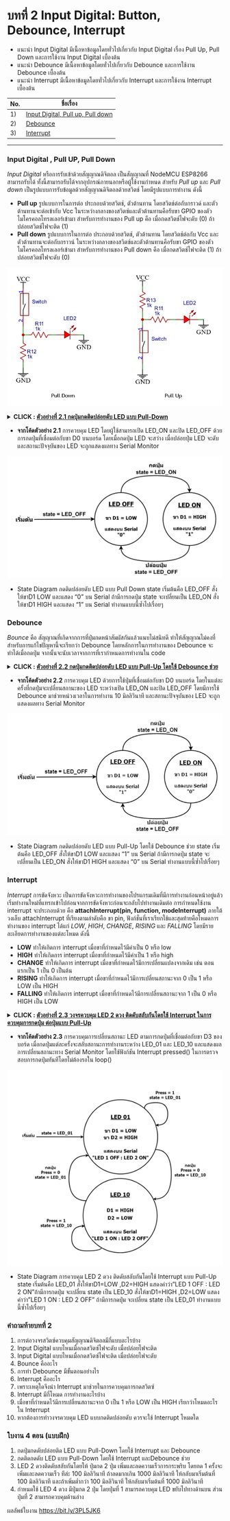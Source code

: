 
# บทที่ 2 Input Digital: Button, Debounce, Interrupt

* แนะนำ Input Digital มีเนื้อหาข้อมูลโดยทั่วไปเกี่ยวกับ Input Digital เรื่อง Pull Up, Pull Down และการใช้งาน Input Digital เบื้องต้น
* แนะนำ Debounce มีเนื้อหาข้อมูลโดยทั่วไปเกี่ยวกับ Debounce และการใช้งาน Debounce เบื้องต้น
* แนะนำ Interrupt มีเนื้อหาข้อมูลโดยทั่วไปเกี่ยวกับ Interrupt และการใช้งาน Interrupt เบื้องต้น

No. |ชื่อเรื่อง|
----- |----- |
1)|[Input Digital, Pull up, Pull down](https://github.com/phisic1714/IoT-Learning-Set/blob/Pea/%E0%B8%9A%E0%B8%97%E0%B8%97%E0%B8%B5%E0%B9%882/%E0%B8%9A%E0%B8%97%E0%B8%97%E0%B8%B5%E0%B9%88_2.md#input-digital--pull-up-pull-down)|
2)|[Debounce](https://github.com/phisic1714/IoT-Learning-Set/blob/Pea/%E0%B8%9A%E0%B8%97%E0%B8%97%E0%B8%B5%E0%B9%882/%E0%B8%9A%E0%B8%97%E0%B8%97%E0%B8%B5%E0%B9%88_2.md#debounce)|
3)|[Interrupt](https://github.com/phisic1714/IoT-Learning-Set/blob/Pea/%E0%B8%9A%E0%B8%97%E0%B8%97%E0%B8%B5%E0%B9%882/%E0%B8%9A%E0%B8%97%E0%B8%97%E0%B8%B5%E0%B9%88_2.md#interrupt)|

---
### **Input Digital , Pull UP, Pull Down**
*Input Digital* หรือการรับเข้าด้วยสัญญาณดิจิตอล เป็นสัญญาณที่ NodeMCU ESP8266 สามารถรับได้ ทั้งนี้สามารถรับได้จากอุปกรณ์ภายนอกหรือผู้ใช้งานกำหนด สำหรับ *Pull up* และ *Pull down* เป็นรูปแบบการรับข้อมูลด้วยสัญญาณดิจิตอลด้วยสวิตช์ โดยมีรูปแบบการทำงาน ดังนี้
- **Pull up** รูปแบบการในการต่อ ประกอบด้วยสวิตช์, ตัวต้านทาน โดยสวิตช์ต่อกับกราวด์ และตัวต้านทานจะต่อเข้ากับ Vcc ในระหว่างกลางของสวิตซ์และตัวต้านทานคือรับขา GPIO ของตัวไมโครคอลโทรลเลอร์เข้ามา สำหรับการทำงานของ Pull up คือ เมื่อกดสวิตช์ไฟจะดับ (0) ถ้าปล่อยสวิตช์ไฟจะติด (1)
- **Pull down** รูปแบบการในการต่อ ประกอบด้วยสวิตช์, ตัวต้านทาน โดยสวิตช์ต่อกับ Vcc และตัวต้านทานจะต่อกับกราวน์ ในระหว่างกลางของสวิตซ์และตัวต้านทานคือรับขา GPIO ของตัวไมโครคอลโทรลเลอร์เข้ามา สำหรับการทำงานของ Pull down คือ เมื่อกดสวิตช์ไฟจะติด (1) ถ้าปล่อยสวิตช์ไฟจะดับ (0)

![image](image/PullUpDown.png)


**<details><summary>CLICK : <ins>ตัวอย่างที่ 2.1 กดปุ่มกดติดปล่อยดับ LED แบบ Pull-Down</ins></summary>**
<p>

```

#include "Arduino.h"
const int LED_ON = 0;
const int LED_OFF = 1;
int state ;
void pressed(); // ประกาศฟังก์ชันตรวจสอบการกดปุ่ม
void setup()
{
  state = LED_OFF;
  Serial.begin(115200);
  pinMode(D0, INPUT);
  pinMode(D1, OUTPUT);
}
void loop()
{
    switch (state)
    {
    case LED_ON: // เมื่อสถานะเป็น LED_ON
        digitalWrite(D1, HIGH); // LED จะสว่าง
        pressed(); // เข้าฟังก์ชันตรวจสอบการกดปุ่ม
        break;
    case LED_OFF: // เมื่อสถานะเป็น LED_OFF
        digitalWrite(D1, LOW); // LED จะดับ
        pressed(); // เข้าฟังก์ชันตรวจสอบการกดปุ่ม
        break;
    }
}
void pressed() // ฟังก์ชันตรวจสอบการกดปุ่ม
{
    if (digitalRead(D0) == HIGH) // ถ้าปุ่มถูกกด
     {
      state = LED_ON; // สถานะเป็น LED_ON
      Serial.println(state);
    }
    else if (digitalRead(D0) == LOW) // ถ้าปุ่มถูกปล่อย
     {
      state = LED_OFF; // สถานะเป็น LED_OFF
      Serial.println(state);
    }
}
```
<p>
</details>

* **จากโค้ดตัวอย่าง 2.1** การควบคุม LED โดยผู้ใช้สามารถเปิด LED_ON และปิด LED_OFF ด้วยการกดปุ่มที่เชื่อมต่อกับขา D0 บนบอร์ด โดยเมื่อกดปุ่ม LED จะสว่าง เมื่อปล่อยปุ่ม LED จะดับ และสถานะปัจจุบันของ LED จะถูกแสดงผลทาง Serial Monitor 

![image](image/ภาพถ่ายหน้าจอ2566-10-02เวลา14.15.05.png)

* State Diagram กดติดปล่อยดับ LED แบบ Pull Down state เริ่มต้นคือ LED_OFF สั่งให้ขาD1  LOW และแสดง “0” บน Serial ถ้ามีการกดปุ่ม state จะเปลี่ยนเป็น LED_ON สั่งให้ขาD1  HIGH และแสดง “1” บน Serial ทำงานแบบนี้ซ้ำไปเรื่อยๆ

### **Debounce**
*Bounce* คือ สัญญาณที่เกิดจากการที่ปุ่มกดหน้าสัมผัสกันแล้วแนบไม่สนิทดี ทำให้สัญญาณไม่คงที่ สำหรับการแก้ไขปัญหานี้จะเรียกว่า Debounce โดยหลักการในการทำงานของ Debounce จะทำได้เมื่อกดปุ่ม จากนั้นจะนับเวลาจากการที่เรากำหนดการทำงานใน code

**<details><summary>CLICK : <ins>ตัวอย่างที่ 2.2 กดปุ่มกดติดปล่อยดับ LED แบบ Pull-Up โดยใช้ Debounce ช่วย</ins></summary>**
<p>

```
#include "Arduino.h"
const int LED_ON = 0;
const int LED_OFF = 1;
int state;
void pressed(); // ประกาศฟังก์ชันตรวจสอบการกดปุ่ม
void setup()
{
    state = LED_OFF;
    Serial.begin(115200);
    pinMode(D0, INPUT);
    pinMode(D1, OUTPUT);
}
void loop()
{
    switch (state)
    {
    case LED_ON:
        digitalWrite(D1, HIGH);
        pressed();
        break;
    case LED_OFF:
        digitalWrite(D1, LOW);
        pressed();
        break;
    }
}
void pressed() // ฟังก์ชันตรวจสอบการกดปุ่ม
{
    if (digitalRead(D0) == HIGH)
    {
        // ทำ Debounce โดยตรวจสอบว่าปุ่มถูกกดหรือไม่
        delay(10);
        if (digitalRead(D0) == HIGH)
        {
            state = LED_OFF; // สถานะเป็น LED_OFF
            Serial.println(state);
        }
    }
    else if (digitalRead(D0) == LOW)
    {
        // ทำ Debounce โดยตรวจสอบว่าปุ่มถูกกดหรือไม่
        delay(10);
        if (digitalRead(D0) == LOW)
        {
            state = LED_ON; // สถานะเป็น LED_ON
            Serial.println(state);
        }
    }
}

```
<p>
</details>

* **จากโค้ดตัวอย่าง 2.2** การควบคุม LED ด้วยการใช้ปุ่มที่เชื่อมต่อกับขา D0 บนบอร์ด โดยในแต่ละครั้งที่กดปุ่มจะเปลี่ยนสถานะของ LED ระหว่างเปิด LED_ON และปิด LED_OFF โดยมีการใช้ Debounce มาช่วยหน่วงเวลาในการทำงาน 10 มิลลิวินาที และสถานะปัจจุบันของ LED จะถูกแสดงผลทาง Serial Monitor

![image](image/Screenshot2023-10-02222644.png)

* State Diagram กดติดปล่อยดับ LED แบบ Pull-Up โดยใช้ Debounce ช่วย state เริ่มต้นคือ LED_OFF สั่งให้ขาD1  LOW และแสดง “1” บน Serial ถ้ามีการกดปุ่ม state จะเปลี่ยนเป็น LED_ON สั่งให้ขาD1  HIGH และแสดง “0” บน Serial ทำงานแบบนี้ซ้ำไปเรื่อยๆ
### **Interrupt**

*Interrupt* 
	การขัดจังหวะ เป็นการขัดจังหวะการทำงานของโปรแกรมเดิมที่มีการทำงานก่อนหน้าอยู่แล้ว เริ่มทำงานใหม่ที่แทรกเข้าไปก่อนจากการขัดจังหวะก่อนจะกลับไปทำงานเดิมต่อ
	การกำหนดใช้งาน interrupt จะประกอบด้วย คือ 
    **attachInterrupt(pin, function, modeInterrupt)** 
    ภายใต้วงเล็บ attachInterrupt ที่เรียงตามลำดับคือ ขา pin, ฟังก์ชั่นที่เราเรียกใช้และสุดท้ายคือโหมดการทำงานของ interrupt ได้แก่ *LOW*, *HIGH*, *CHANGE*, *RISING* และ *FALLING* โดยมีรายละเอียดการทำงานของแต่ละโหมด ดังนี้

    
- **LOW** ทำให้เกิดการ interrupt เมื่อขาที่กำหนดไว้มีค่าเป็น 0 หรือ low
- **HIGH** ทำให้เกิดการ interrupt เมื่อขาที่กำหนดไว้มีค่าเป็น 1 หรือ high
- **CHANGE** ทำให้เกิดการ interrupt เมื่อขาที่กำหนดไว้มีการเปลี่ยนแปลงจากเดิม เช่น ตอนแรกเป็น 1 เป็น 0 เป็นต้น
- **RISING** ทำให้เกิดการ interrupt เมื่อขาที่กำหนดไว้มีการเปลี่ยนสถานะจาก 0 เป็น 1 หรือ LOW เป็น HIGH
- **FALLING**  ทำให้เกิดการ interrupt เมื่อขาที่กำหนดไว้มีการเปลี่ยนสถานะจาก 1 เป็น 0 หรือ HIGH เป็น LOW

**<details><summary>CLICK : <ins>ตัวอย่างที่ 2.3 วงจรควบคุม LED 2 ดวง ติดดับสลับกันโดยใช้ Interrupt ในการควบคุมการกดปุ่ม ต่อปุ่มแบบ Pull-Up</ins></summary>**
<p>

```
#include "Arduino.h"
const int LED_1_OFF_LED_2_ON = 0;
const int LED_1_ON_LED_2_OFF = 1;
int state;
int presscount; // ตัวแปรนับจำนวนการกดปุ่ม
void pressed();
void setup()
{
    state = LED_1_OFF_LED_2_ON;
    presscount = 0;
    Serial.begin(115200);
    pinMode(D1, OUTPUT);
    pinMode(D2, OUTPUT);
    pinMode(D3, INPUT);
    attachInterrupt(digitalPinToInterrupt(D3), pressed, RISING); // ประกาศฟังก์ชัน Interrupt เมื่อขา D3 มีค่า HIGH จะเรียกใช้ฟังก์ชัน pressed
}
void loop()
{
    switch (state)
    {
    case LED_1_OFF_LED_2_ON:
        digitalWrite(D1, LOW);
        digitalWrite(D2, HIGH);
        Serial.println("LED 1 OFF : LED 2 ON");
        Serial.print("Press Count : ");
        Serial.println(presscount);

        if (digitalRead(D3) == LOW)
        {
            delay(10);
            if (presscount == 1)
            {
                state = LED_1_ON_LED_2_OFF;
            }
        }
        break;
    case LED_1_ON_LED_2_OFF:
        digitalWrite(D1, HIGH);
        digitalWrite(D2, LOW);
        Serial.println("LED 1 ON : LED 2 OFF");
        Serial.print("Press Count : ");
        Serial.println(presscount);
        if (digitalRead(D3) == LOW)
        {
            delay(10);
            if (presscount > 1)
            {
                state = LED_1_OFF_LED_2_ON;
                presscount = 0;
            }
        }
        break;
    }
}
IRAM_ATTR void pressed()
{
    presscount++;
}

```
<p>
</details>


* **จากโค้ดตัวอย่าง 2.3** การควบคุมการเปลี่ยนสถานะ LED ตามการกดปุ่มที่เชื่อมต่อกับขา D3 ของบอร์ด เมื่อกดปุ่มแต่ละครั้งจะสลับสถานะการทำงานระหว่าง LED_01 และ LED_10 และแสดงผลการเปลี่ยนสถานะทาง Serial Monitor โดยใช้ฟังก์ชัน Interrupt pressed() ในการตรวจสอบการกดปุ่มทันทีโดยไม่ต้องรอใน loop()

![image](image/Screenshot2023-10-02223534.png)

* State Diagram การควบคุม LED 2 ดวง ติดดับสลับกันโดยใช้ Interrupt แบบ Pull-Up state เริ่มต้นคือ LED_01 สั่งให้ขาD1=LOW ,D2=HIGH แสดงคำว่า”LED 1 OFF : LED 2 ON”ถ้ามีการกดปุ่ม จะเปลี่ยน state เป็น LED_10 สั่งให้ขาD1=HIGH ,D2=LOW แสดงคำว่า”LED 1 ON : LED 2 OFF” ถ้ามีการกดปุ่ม จะเปลี่ยน state เป็น LED_01 ทำงานแบบนี้ซ้ำไปเรื่อยๆ

### คำถามท้ายบทที่ 2
1.	การต่อวงจรสวิตซ์ควบคุมสัญญาณดิจิตอลมีกี่แบบอะไรบ้าง
2.	Input Digital แบบไหนเมื่อกดสวิตซ์ไฟจะดับ เมื่อปล่อยไฟจะติด
3.	Input Digital แบบไหนเมื่อกดสวิตซ์ไฟจะติด เมื่อปล่อยไฟจะดับ
4.	Bounce คืออะไร
5.	การทำ Debounce มีขั้นตอนอย่างไร
6.	Interrupt คืออะไร
7.	เพราะเหตุใดจึงนำ Interrupt มาช่วยในการควบคุมการกดสวิตซ์
8.	Interrupt มีกี่โหมด การทำงานอะไรบ้าง
9.	เมื่อขาที่กำหนดไว้มีการเปลี่ยนสถานะจาก 0 เป็น 1 หรือ LOW เป็น HIGH เรียกว่าโหมดอะไรใน Interrupt
10.	หากต้องการทำวงจรควบคุม LED แบบกดติดปล่อยดับ ควรจะใช้ Interrupt โหมดใด

### ใบงาน 4 ตอน (แบบฝึก) 
1. กดปุ่มกดดับปล่อยติด LED แบบ Pull-Down โดยใช้ Interrupt และ Debounce 
2. กดติดกดดับ LED แบบ Pull-Down โดยใช้ Interrupt และDebounce ช่วย
3. LED 2 ดวงติดดับสลับกันโดยให้ ปุ่มกด 2 ปุ่ม เพิ่มและลดความเร็วการกระพริบ โดยกด 1 ครั้งจะเพิ่มและลดความเร็ว ทีล่ะ 100 มิลลิวินาที ถ้าลดมากเกิน 1000 มิลลิวินาที ให้กลับมาเริ่มต้นที่ 100 มิลลิวินาที และถ้าเพิ่มต่ำกว่า 100 มิลลิวินาที ให้กลับมาเริ่มต้นที่ 1000 มิลลิวินาที
4. กำหนดใช้ LED 4 ดวง มีปุ่มกด 2 ปุ่ม โดยปุ่มที่ 1 สามารถควบคุม LED ขยับไปทางด้านบน ส่วนปุ่มที่ 2 สามารถควบคุมด้านล่าง 

ผลลัพธ์ใบงาน https://bit.ly/3PL5JK6 